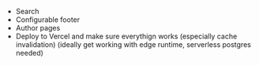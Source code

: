 - Search
- Configurable footer
- Author pages
- Deploy to Vercel and make sure everythign works (especially cache invalidation) (ideally get working with edge runtime, serverless postgres needed)
<!-- - Share copies link -->
